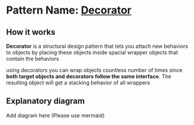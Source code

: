 # Pattern Name: [Decorator](https://www.youtube.com/watch?v=GCraGHx6gso)

## How it works

**Decorator** is a structural design pattern that lets you attach new behaviors to objects by placing these objects inside spacial wrapper objects that contain the behaviors

using decorators you can wrap objects countless number of times since **both target objects and decorators follow the same interface**. The resulting object will get a stacking behavior of all wrappers

## Explanatory diagram

Add diagram here (Please use mermaid)
